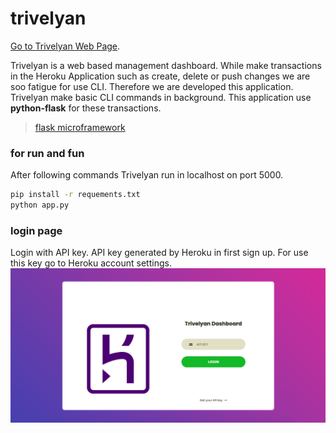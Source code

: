 
# trivelyan

[Go to Trivelyan Web Page](https://trivelyan.herokuapp.com).

Trivelyan is a web based management dashboard. While make transactions in the Heroku Application such as create, delete or push changes we are soo fatigue for use CLI. Therefore we are developed this application. Trivelyan make basic CLI commands in background. This application use **python-flask** for these transactions.


> [flask microframework](http://flask.pocoo.org/)

### for run and fun 
After following commands Trivelyan run in localhost on port 5000.

```sh
pip install -r requements.txt
python app.py
```

### login page 

Login with API key. API key generated by Heroku in first sign up. For use this key go to Heroku account settings.
<img src="https://github.com/trivelyan/trivelyan.github.io/blob/master/assets/img/login-page-ss.png" />
